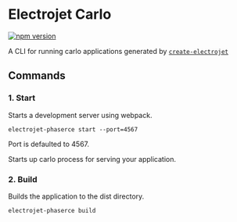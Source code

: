 # Electrojet Carlo

[![npm version](https://badge.fury.io/js/electrojet-scripts.svg)](https://badge.fury.io/js/electrojet-scripts)

A CLI for running carlo applications generated by [`create-electrojet`](https://www.npmjs.com/package/create-electrojet)

## Commands

### 1. Start

Starts a development server using webpack.

```
electrojet-phaserce start --port=4567
```

Port is defaulted to 4567.

Starts up carlo process for serving your application.

### 2. Build

Builds the application to the dist directory.

```
electrojet-phaserce build
```
